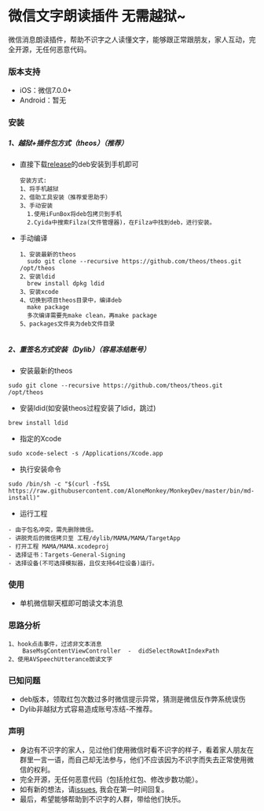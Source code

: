 # 微信文字朗读插件 无需越狱~

微信消息朗读插件，帮助不识字之人读懂文字，能够跟正常跟朋友，家人互动，完全开源，无任何恶意代码。

### 版本支持

- iOS：微信7.0.0+
- Android：暂无

### 安装

##### 1、越狱+插件包方式（theos）（推荐）

- 直接下载[release](https://github.com/sunweiliang/MAMA/releases)的deb安装到手机即可

  ```
  安装方式:
  1、将手机越狱
  2、借助工具安装（推荐爱思助手）
  3、手动安装
  	1.使用iFunBox将deb包拷贝到手机
  	2.Cyida中搜索Filza(文件管理器)，在Filza中找到deb，进行安装。
  ```

- 手动编译

  ```
  1、安装最新的theos
  	sudo git clone --recursive https://github.com/theos/theos.git /opt/theos
  2、安装ldid
  	brew install dpkg ldid
  3、安装xcode
  4、切换到项目theos目录中，编译deb
  	make package
  	多次编译需要先make clean，再make package
  5、packages文件夹为deb文件目录
  	
  ```

##### 2、重签名方式安装（Dylib）（容易冻结账号）

- 安装最新的theos

```
sudo git clone --recursive https://github.com/theos/theos.git /opt/theos
```

- 安装ldid(如安装theos过程安装了ldid，跳过)

```
brew install ldid
```

- 指定的Xcode

```
sudo xcode-select -s /Applications/Xcode.app
```

- 执行安装命令

```
sudo /bin/sh -c "$(curl -fsSL https://raw.githubusercontent.com/AloneMonkey/MonkeyDev/master/bin/md-install)"
```

- 运行工程

```
- 由于包名冲突，需先删除微信。
- 讲脱壳后的微信拷贝至 工程/dylib/MAMA/MAMA/TargetApp
- 打开工程 MAMA/MAMA.xcodeproj
- 选择证书：Targets-General-Signing
- 选择设备(不可选择模拟器，且仅支持64位设备)运行。
```

### 使用

- 单机微信聊天框即可朗读文本消息

### 思路分析

```
1、hook点击事件，过滤非文本消息
	BaseMsgContentViewController  -  didSelectRowAtIndexPath
2、使用AVSpeechUtterance朗读文字
```

### 已知问题

- deb版本，领取红包次数过多时微信提示异常，猜测是微信反作弊系统误伤
- Dylib非越狱方式容易造成账号冻结-不推荐。

### 声明

- 身边有不识字的家人，见过他们使用微信时看不识字的样子，看着家人朋友在群里一言一语，而自己却无法参与，他们不应该因为不识字而失去正常使用微信的权利。
- 完全开源，无任何恶意代码（包括抢红包、修改步数功能）。
- 如有新的想法，请[issues](https://github.com/sunweiliang/MAMA/issues), 我会在第一时间回复。
- 最后，希望能够帮助到不识字的人群，带给他们快乐。

